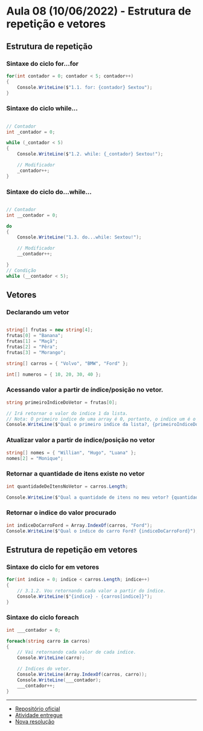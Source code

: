 # Aula 08 (10/06/2022) - Estrutura de repetição e vetores

## Estrutura de repetição

### Sintaxe do ciclo for...for

```c#
for(int contador = 0; contador < 5; contador++)
{
    Console.WriteLine($"1.1. for: {contador} Sextou");
}
```

### Sintaxe do ciclo while...

```c#

// Contador
int _contador = 0;

while (_contador < 5)
{
    Console.WriteLine($"1.2. while: {_contador} Sextou!");

    // Modificador
    _contador++;
}
```

### Sintaxe do ciclo do...while...

```c#

// Contador
int __contador = 0;

do
{
    Console.WriteLine("1.3. do...while: Sextou!");

    // Modificador
    __contador++;

}
// Condição
while (__contador < 5);
```

## Vetores

### Declarando um vetor

```c#

string[] frutas = new string[4];
frutas[0] = "Banana";
frutas[1] = "Maçã";
frutas[2] = "Pêra";
frutas[3] = "Morango";

string[] carros = { "Volvo", "BMW", "Ford" };

int[] numeros = { 10, 20, 30, 40 };
```

### Acessando valor a partir de índice/posição no vetor.

```c#
string primeiroIndiceDoVetor = frutas[0];

// Irá retornar o valor do indice 1 da lista.
// Nota: O primeiro indice de uma array é 0, portanto, o indice um é o seguindo indice do vetor.
Console.WriteLine($"Qual o primeiro indice da lista?, {primeiroIndiceDoVetor}");
```

### Atualizar valor a partir de índice/posição no vetor

```c#
string[] nomes = { "Willian", "Hugo", "Luana" };
nomes[2] = "Monique";
```

### Retornar a quantidade de itens existe no vetor

```c#
int quantidadeDeItensNoVetor = carros.Length;

Console.WriteLine($"Qual a quantidade de itens no meu vetor? {quantidadeDeItensNoVetor}");
```

### Retornar o indice do valor procurado

```c#
int indiceDoCarroFord = Array.IndexOf(carros, "Ford");
Console.WriteLine($"Qual o índice do carro Ford? {indiceDoCarroFord}");
```

## Estrutura de repetição em vetores

### Sintaxe do ciclo for em vetores

```c#
for(int indice = 0; indice < carros.Length; indice++)
{
    // 3.1.2. Vou retornando cada valor a partir do índice.
    Console.WriteLine($"{indice} - {carros[indice]}");
}
```

### Sintaxe do ciclo foreach

```c#
int ___contador = 0;

foreach(string carro in carros)
{
    // Vai retornando cada valor de cada indice.
    Console.WriteLine(carro);

    // Indices do vetor.
    Console.WriteLine(Array.IndexOf(carros, carro));
    Console.WriteLine(___contador);
    ___contador++;
}
```

---

- [Repositório oficial](https://github.com/wssantanna/mercado-eletr-nico-0522cdmencn01bred/blob/main/08/README.md)
- [Atividade entregue](https://github.com/isabelalvescatao/aula08-Ciclos_e_Vetores)
- [Nova resolução](./Atividade08/Resolucao_Atividade08/Program.cs)

